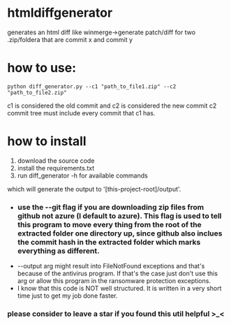 # htmldiffgenerator

generates an html diff like winmerge->generate patch/diff for two .zip/foldera that are commit x and commit y

<h1>
    how to use:
</h1>
<code>python diff_generator.py --c1 "path_to_file1.zip" --c2 "path_to_file2.zip"</code>

c1 is considered the old commit and c2 is considered the new commit
c2 commit tree must include every commit that c1 has.

<h1>
    how to install
</h1>

<ol>
        <li>
            download the source code
        </li>
        <li>
            install the requirements.txt
        </li>
        <li>
            run diff_generator -h for available commands
        </li>
</ol>
which will generate the output to '[this-project-root]/output'.

* <h3>use the --git flag if you are downloading zip files from github not azure (I default to azure). This flag is used to tell this program to
  move every thing from the root of the extracted folder one directory up, since github also inclues the commit hash in the extracted folder which
  marks everything as different.
  </h3>
* --output arg might result into FileNotFound exceptions and that's because of the antivirus program. If that's the case just don't use this arg
  or allow this program in the ransomware protection exceptions.
* I know that this code is NOT well structured. It is written in a very short time just to get my job done faster.

<h3>
  please consider to leave a star if you found this util helpful >_<
</h3>
